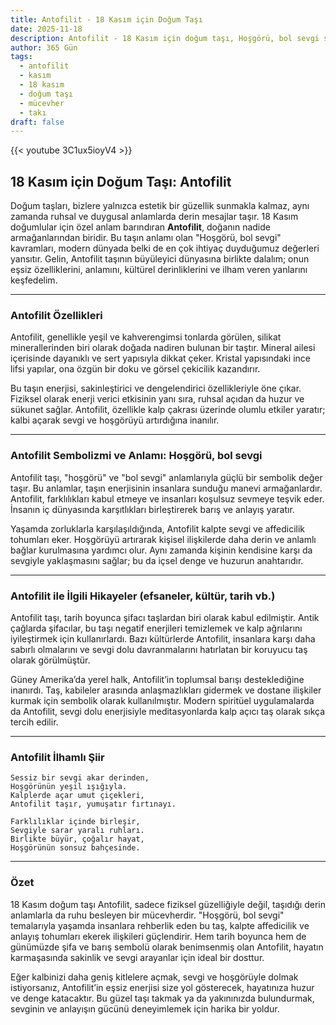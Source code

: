 ```yaml
---
title: Antofilit - 18 Kasım için Doğum Taşı
date: 2025-11-18
description: Antofilit - 18 Kasım için doğum taşı, Hoşgörü, bol sevgi sembolü. Bu özel taşın derin anlamını öğrenin.
author: 365 Gün
tags:
  - antofilit
  - kasım
  - 18 kasım
  - doğum taşı
  - mücevher
  - takı
draft: false
---
```


{{< youtube 3C1ux5ioyV4 >}}

## 18 Kasım için Doğum Taşı: Antofilit

Doğum taşları, bizlere yalnızca estetik bir güzellik sunmakla kalmaz, aynı zamanda ruhsal ve duygusal anlamlarda derin mesajlar taşır. 18 Kasım doğumlular için özel anlam barındıran **Antofilit**, doğanın nadide armağanlarından biridir. Bu taşın anlamı olan "Hoşgörü, bol sevgi" kavramları, modern dünyada belki de en çok ihtiyaç duyduğumuz değerleri yansıtır. Gelin, Antofilit taşının büyüleyici dünyasına birlikte dalalım; onun eşsiz özelliklerini, anlamını, kültürel derinliklerini ve ilham veren yanlarını keşfedelim.

---

### Antofilit Özellikleri

Antofilit, genellikle yeşil ve kahverengimsi tonlarda görülen, silikat minerallerinden biri olarak doğada nadiren bulunan bir taştır. Mineral ailesi içerisinde dayanıklı ve sert yapısıyla dikkat çeker. Kristal yapısındaki ince lifsi yapılar, ona özgün bir doku ve görsel çekicilik kazandırır.

Bu taşın enerjisi, sakinleştirici ve dengelendirici özellikleriyle öne çıkar. Fiziksel olarak enerji verici etkisinin yanı sıra, ruhsal açıdan da huzur ve sükunet sağlar. Antofilit, özellikle kalp çakrası üzerinde olumlu etkiler yaratır; kalbi açarak sevgi ve hoşgörüyü artırdığına inanılır.

---

### Antofilit Sembolizmi ve Anlamı: Hoşgörü, bol sevgi

Antofilit taşı, "hoşgörü" ve "bol sevgi" anlamlarıyla güçlü bir sembolik değer taşır. Bu anlamlar, taşın enerjisinin insanlara sunduğu manevi armağanlardır. Antofilit, farklılıkları kabul etmeye ve insanları koşulsuz sevmeye teşvik eder. İnsanın iç dünyasında karşıtlıkları birleştirerek barış ve anlayış yaratır.

Yaşamda zorluklarla karşılaşıldığında, Antofilit kalpte sevgi ve affedicilik tohumları eker. Hoşgörüyü artırarak kişisel ilişkilerde daha derin ve anlamlı bağlar kurulmasına yardımcı olur. Aynı zamanda kişinin kendisine karşı da sevgiyle yaklaşmasını sağlar; bu da içsel denge ve huzurun anahtarıdır.

---

### Antofilit ile İlgili Hikayeler (efsaneler, kültür, tarih vb.)

Antofilit taşı, tarih boyunca şifacı taşlardan biri olarak kabul edilmiştir. Antik çağlarda şifacılar, bu taşı negatif enerjileri temizlemek ve kalp ağrılarını iyileştirmek için kullanırlardı. Bazı kültürlerde Antofilit, insanlara karşı daha sabırlı olmalarını ve sevgi dolu davranmalarını hatırlatan bir koruyucu taş olarak görülmüştür.

Güney Amerika’da yerel halk, Antofilit’in toplumsal barışı desteklediğine inanırdı. Taş, kabileler arasında anlaşmazlıkları gidermek ve dostane ilişkiler kurmak için sembolik olarak kullanılmıştır. Modern spiritüel uygulamalarda da Antofilit, sevgi dolu enerjisiyle meditasyonlarda kalp açıcı taş olarak sıkça tercih edilir.

---

### Antofilit İlhamlı Şiir

```
Sessiz bir sevgi akar derinden,
Hoşgörünün yeşil ışığıyla.
Kalplerde açar umut çiçekleri,
Antofilit taşır, yumuşatır fırtınayı.

Farklılıklar içinde birleşir,
Sevgiyle sarar yaralı ruhları.
Birlikte büyür, çoğalır hayat,
Hoşgörünün sonsuz bahçesinde.
```

---

### Özet

18 Kasım doğum taşı Antofilit, sadece fiziksel güzelliğiyle değil, taşıdığı derin anlamlarla da ruhu besleyen bir mücevherdir. "Hoşgörü, bol sevgi" temalarıyla yaşamda insanlara rehberlik eden bu taş, kalpte affedicilik ve anlayış tohumları ekerek ilişkileri güçlendirir. Hem tarih boyunca hem de günümüzde şifa ve barış sembolü olarak benimsenmiş olan Antofilit, hayatın karmaşasında sakinlik ve sevgi arayanlar için ideal bir dosttur.

Eğer kalbinizi daha geniş kitlelere açmak, sevgi ve hoşgörüyle dolmak istiyorsanız, Antofilit’in eşsiz enerjisi size yol gösterecek, hayatınıza huzur ve denge katacaktır. Bu güzel taşı takmak ya da yakınınızda bulundurmak, sevginin ve anlayışın gücünü deneyimlemek için harika bir yoldur.